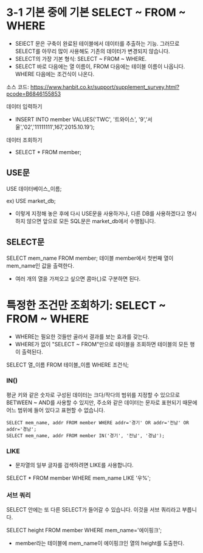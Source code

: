 # 3-1 기본 중에 기본 SELECT ~ FROM ~ WHERE
- SElECT 문은 구축이 완료된 테이블에서 데이터를 추출하는 기능. 그러므로 SELECT를 아무리 많이 사용해도 기존의 데이터가 변경되지 않습니다.
- SELECT의 가장 기본 형식: SELECT ~ FROM ~ WHERE.
- SELECT 바로 다음에는 열 이름이, FROM 다음에는 테이블 이름이 나옵니다. WHERE 다음에는 조건식이 나온다.

소스 코드: https://www.hanbit.co.kr/support/supplement_survey.html?pcode=B6846155853

데이터 입력하기
- INSERT INTO member VALUES('TWC', '트와이스', '9','서울','02','11111111',167,'2015.10.19');

데이터 조회하기
- SELECT * FROM member;

## USE문
USE 데이터베이스_이름;
  
ex) USE market_db;
- 이렇게 지정해 놓은 후에 다시 USE문을 사용하거나, 다른 DB를 사용하겠다고 명시하지 않으면 앞으로 모든 SQL문은 market_db에서 수행됩니다.

## SELECT문
SELECT mem_name FROM member;
테이블 member에서 첫번째 열이 mem_name인 값을 출력한다.
- 여러 개의 열을 가져오고 싶으면 콤마(,)로 구분하면 된다.

# 특정한 조건만 조회하기: SELECT ~ FROM ~ WHERE
- WHERE는 필요한 것들만 골라서 결과를 보는 효과를 갖는다.
- WHERE가 없이 "SELECT ~ FROM"만으로 테이블을 조회하면 테이블의 모든 행이 출력된다.

SELECT 열_이름 FROM 테이블_이름 WHERE 조건식;

### IN()
평균 키와 같은 숫자로 구성된 데이터는 크다/작다의 범위를 지정할 수 있으므로 BETWEEN ~ AND를 사용할 수 있지만, 주소와 같은 데이터는 문자로 표현되기 때문에 어느 범위에 들어 있다고 표현할 수 없습니다.

<pre><code>SELECT mem_name, addr FROM member WHERE addr='경기' OR addr='전남' OR addr='경남';
SELECT mem_name, addr FROM member IN('경기', '전남', '경남');</code></pre>

### LIKE
- 문자열의 일부 글자를 검색하려면 LIKE를 사용합니다.

SELECT * FROM member WHERE mem_name LIKE '우%';

### 서브 쿼리
SELECT 안에는 또 다른 SELECT가 들어갈 수 있습니다. 이것을 서브 쿼리라고 부릅니다.

SELECT height FROM member WHERE mem_name='에이핑크';
- member라는 테이블에 mem_name이 에이핑크인 열의 height를 도출한다.
